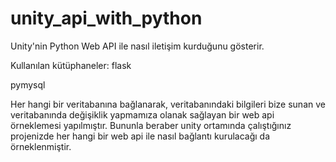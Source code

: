 # unity_api_with_python
Unity'nin Python Web API ile nasıl iletişim kurduğunu gösterir.

Kullanılan kütüphaneler:
flask

pymysql


Her hangi bir veritabanına bağlanarak, veritabanındaki bilgileri bize sunan ve veritabanında değişiklik yapmamıza olanak sağlayan bir web api örneklemesi yapılmıştır.
Bununla beraber unity ortamında çalıştığınız projenizde her hangi bir web api ile nasıl bağlantı kurulacağı da örneklenmiştir.

